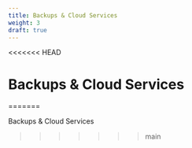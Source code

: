 ```yaml
---
title: Backups & Cloud Services
weight: 3
draft: true
---
```

<<<<<<< HEAD
# Backups & Cloud Services
=======

Backups & Cloud Services
>>>>>>> main
